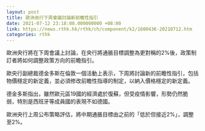 ```yaml
---
layout: post
title: 歐洲央行下周會議討論新前瞻性指引
date: 2021-07-12 23:18:08.000000000 +08:00
link: https://news.rthk.hk/rthk/ch/component/k2/1600436-20210712.htm
categories: rthk
---
```


歐洲央行將在下周會議上討論，在央行將通脹目標調整為更對稱的2%後，政策制訂者將如何調整政策方向的前瞻指引。

歐央行副總裁德金多斯在倫敦一個活動上表示，下周將討論新的前瞻性指引，包括物價穩定的新定義，並必須修改前瞻性指導的制定，以納入價格穩定的新定義。

德金多斯指出，雖然歐元區19國的經濟處於復蘇，但受疫情影響，形勢仍然脆弱，特別是西班牙等成員國的表現不如德國。

歐洲央行上周公布策略評估，將中期通脹目標由之前的「低於但接近2%」，調整至2%。
